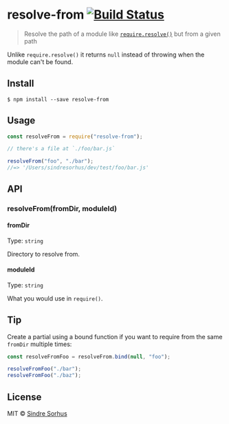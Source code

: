 # resolve-from [![Build Status](https://travis-ci.org/sindresorhus/resolve-from.svg?branch=master)](https://travis-ci.org/sindresorhus/resolve-from)

> Resolve the path of a module like [`require.resolve()`](http://nodejs.org/api/globals.html#globals_require_resolve) but from a given path

Unlike `require.resolve()` it returns `null` instead of throwing when the module can't be found.

## Install

```
$ npm install --save resolve-from
```

## Usage

```js
const resolveFrom = require("resolve-from");

// there's a file at `./foo/bar.js`

resolveFrom("foo", "./bar");
//=> '/Users/sindresorhus/dev/test/foo/bar.js'
```

## API

### resolveFrom(fromDir, moduleId)

#### fromDir

Type: `string`

Directory to resolve from.

#### moduleId

Type: `string`

What you would use in `require()`.

## Tip

Create a partial using a bound function if you want to require from the same `fromDir` multiple times:

```js
const resolveFromFoo = resolveFrom.bind(null, "foo");

resolveFromFoo("./bar");
resolveFromFoo("./baz");
```

## License

MIT © [Sindre Sorhus](http://sindresorhus.com)
